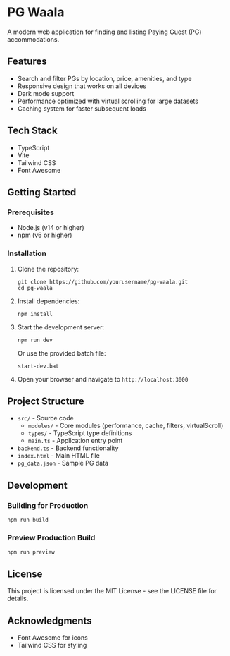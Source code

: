 # PG Waala

A modern web application for finding and listing Paying Guest (PG) accommodations.

## Features

- Search and filter PGs by location, price, amenities, and type
- Responsive design that works on all devices
- Dark mode support
- Performance optimized with virtual scrolling for large datasets
- Caching system for faster subsequent loads

## Tech Stack

- TypeScript
- Vite
- Tailwind CSS
- Font Awesome

## Getting Started

### Prerequisites

- Node.js (v14 or higher)
- npm (v6 or higher)

### Installation

1. Clone the repository:
   ```
   git clone https://github.com/yourusername/pg-waala.git
   cd pg-waala
   ```

2. Install dependencies:
   ```
   npm install
   ```

3. Start the development server:
   ```
   npm run dev
   ```

   Or use the provided batch file:
   ```
   start-dev.bat
   ```

4. Open your browser and navigate to `http://localhost:3000`

## Project Structure

- `src/` - Source code
  - `modules/` - Core modules (performance, cache, filters, virtualScroll)
  - `types/` - TypeScript type definitions
  - `main.ts` - Application entry point
- `backend.ts` - Backend functionality
- `index.html` - Main HTML file
- `pg_data.json` - Sample PG data

## Development

### Building for Production

```
npm run build
```

### Preview Production Build

```
npm run preview
```

## License

This project is licensed under the MIT License - see the LICENSE file for details.

## Acknowledgments

- Font Awesome for icons
- Tailwind CSS for styling 